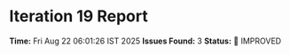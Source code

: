 # Iteration 19 Report
**Time:** Fri Aug 22 06:01:26 IST 2025
**Issues Found:** 3
**Status:** 🔧 IMPROVED
